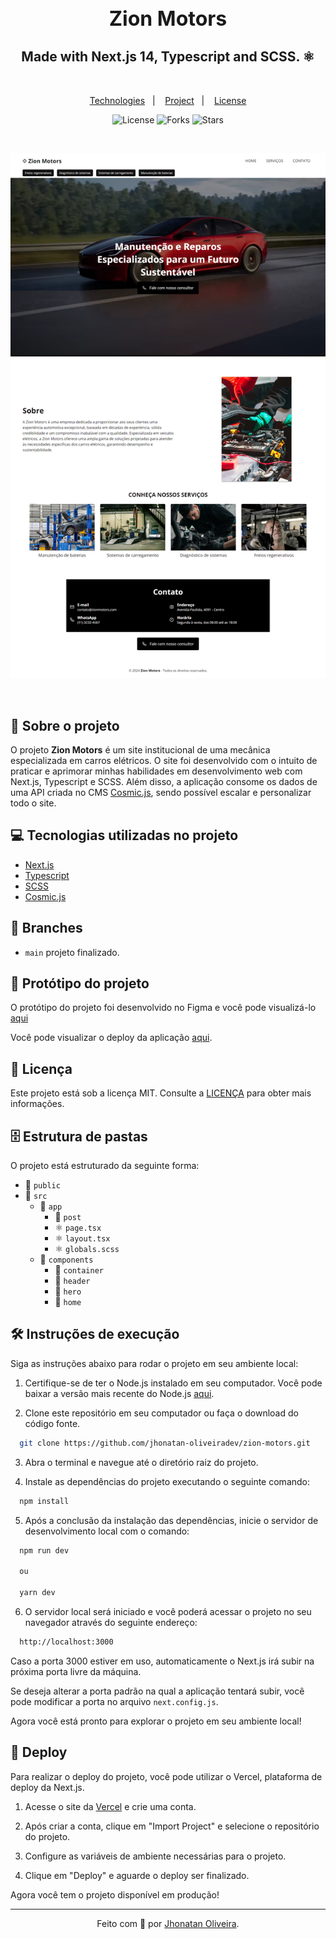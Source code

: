 <div align="center">
<h1 style="font-weight: semibold; font-size: 32px;">Zion Motors</h1>
<h2 align="center">Made with Next.js 14, Typescript and SCSS. ⚛</h2>
</div>

&nbsp;

<p align="center">
  <a href="#Technologies">Technologies</a>&nbsp;&nbsp;&nbsp;|&nbsp;&nbsp;&nbsp;
  <a href="#Project">Project</a>&nbsp;&nbsp;&nbsp;|&nbsp;&nbsp;&nbsp;
  <a href="#License">License</a>
</p>

<p align="center">
 <img  src="https://img.shields.io/static/v1?label=license&message=MIT&color=04D361&labelColor=281F3D" alt="License" />
  <img src="https://img.shields.io/github/repo-size/jhonatan-oliveiradev/zion-motors?label=forks&message=MIT&color=04D361&labelColor=281F3D" alt="Forks" />
  <img src="https://img.shields.io/github/stars/jhonatan-oliveiradev/zion-motors?label=stars&message=MIT&color=04D361&labelColor=14061f" alt="Stars" />
</p>
&nbsp;
&nbsp;
&nbsp;

<div align="center">

  ![Cover](./public/preview.png)

</div>

&nbsp;

## 📖 Sobre o projeto

O projeto **Zion Motors** é um site institucional de uma mecânica especializada em carros elétricos. O site foi desenvolvido com o intuito de praticar e aprimorar minhas habilidades em desenvolvimento web com Next.js, Typescript e SCSS. Além disso, a aplicação consome os dados de uma API criada no CMS [Cosmic.js](https://www.cosmicjs.com), sendo possível escalar e personalizar todo o site.

## 💻 Tecnologias utilizadas no projeto

- [Next.js](https://nextjs.org/)
- [Typescript](https://www.typescriptlang.org/)
- [SCSS](https://sass-lang.com/)
- [Cosmic.js](https://www.cosmicjs.com)

## 🌿 Branches

- `main` projeto finalizado.

## 🎨 Protótipo do projeto

O protótipo do projeto foi desenvolvido no Figma e você pode visualizá-lo [aqui](https://www.figma.com/design/FZXd83OX9aeAceqgBYIkrt/Zion-Motors?node-id=0-1&t=ODSL29RG8VVwBSim-1)

Você pode visualizar o deploy da aplicação [aqui](https://zion-motors.vercel.app).

## 📝 Licença

Este projeto está sob a licença MIT. Consulte a [LICENÇA](./LICENSE) para obter mais informações.

## 🗄️ Estrutura de pastas

O projeto está estruturado da seguinte forma:

- 📁 `public`
- 📁 `src`
  - 📁 `app`
    - 📁 `post`
    - ⚛️ `page.tsx`
    - ⚛️ `layout.tsx`
    - ⚛️ `globals.scss`
  - 📁 `components`
    - 📁 `container`
    - 📁 `header`
    - 📁 `hero`
    - 📁 `home`

## 🛠️ Instruções de execução

Siga as instruções abaixo para rodar o projeto em seu ambiente local:

1. Certifique-se de ter o Node.js instalado em seu computador. Você pode baixar a versão mais recente do Node.js [aqui](https://nodejs.org).

2. Clone este repositório em seu computador ou faça o download do código fonte.

```bash
  git clone https://github.com/jhonatan-oliveiradev/zion-motors.git
```

3. Abra o terminal e navegue até o diretório raiz do projeto.

4. Instale as dependências do projeto executando o seguinte comando:

```bash
  npm install
```

5. Após a conclusão da instalação das dependências, inicie o servidor de desenvolvimento local com o comando:

```bash
  npm run dev

  ou

  yarn dev
```

6. O servidor local será iniciado e você poderá acessar o projeto no seu navegador através do seguinte endereço:

```bash
  http://localhost:3000
```

Caso a porta 3000 estiver em uso, automaticamente o Next.js irá subir na próxima porta livre da máquina.

Se deseja alterar a porta padrão na qual a aplicação tentará subir, você pode modificar a porta no arquivo `next.config.js`.

Agora você está pronto para explorar o projeto em seu ambiente local!

## 🚀 Deploy

Para realizar o deploy do projeto, você pode utilizar o Vercel, plataforma de deploy da Next.js.

1. Acesse o site da [Vercel](https://vercel.com) e crie uma conta.

2. Após criar a conta, clique em "Import Project" e selecione o repositório do projeto.

3. Configure as variáveis de ambiente necessárias para o projeto.

4. Clique em "Deploy" e aguarde o deploy ser finalizado.

Agora você tem o projeto disponível em produção!

<hr>

<div align="center">

Feito com 💜 por [Jhonatan Oliveira](https://jhonatanoliveira.com).

</div>
